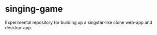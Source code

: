# singing-game
Experimental repository for building up a singstar-like clone web-app and desktop-app.
